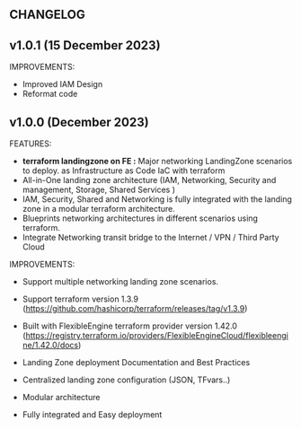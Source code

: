 ## CHANGELOG

## v1.0.1 (15 December 2023)

IMPROVEMENTS:
* Improved IAM Design
* Reformat code

## v1.0.0 (December 2023)

FEATURES:

* **terraform landingzone on FE :** Major networking LandingZone scenarios to deploy. as Infrastructure as Code IaC with terraform
* All-in-One landing zone architecture (IAM, Networking, Security and management, Storage, Shared Services )
* IAM, Security, Shared and Networking is fully integrated with the landing zone in a modular terraform architecture.
* Blueprints networking architectures in different scenarios using terraform.
* Integrate Networking transit bridge to the Internet / VPN / Third Party Cloud


IMPROVEMENTS:

* Support multiple networking landing zone scenarios.

* Support terraform version 1.3.9 (https://github.com/hashicorp/terraform/releases/tag/v1.3.9) 

* Built with FlexibleEngine terraform provider version 1.42.0
 (https://registry.terraform.io/providers/FlexibleEngineCloud/flexibleengine/1.42.0/docs)

* Landing Zone deployment Documentation and Best Practices
  
* Centralized landing zone configuration (JSON, TFvars..)

* Modular architecture

* Fully integrated and Easy deployment
